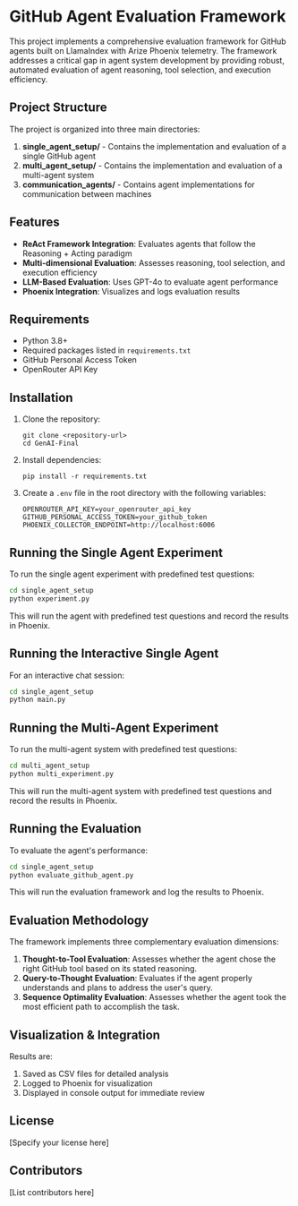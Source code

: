 # GitHub Agent Evaluation Framework

This project implements a comprehensive evaluation framework for GitHub agents built on LlamaIndex with Arize Phoenix telemetry. The framework addresses a critical gap in agent system development by providing robust, automated evaluation of agent reasoning, tool selection, and execution efficiency.

## Project Structure

The project is organized into three main directories:

1. **single_agent_setup/** - Contains the implementation and evaluation of a single GitHub agent
2. **multi_agent_setup/** - Contains the implementation and evaluation of a multi-agent system
3. **communication_agents/** - Contains agent implementations for communication between machines

## Features

- **ReAct Framework Integration**: Evaluates agents that follow the Reasoning + Acting paradigm
- **Multi-dimensional Evaluation**: Assesses reasoning, tool selection, and execution efficiency
- **LLM-Based Evaluation**: Uses GPT-4o to evaluate agent performance
- **Phoenix Integration**: Visualizes and logs evaluation results

## Requirements

- Python 3.8+
- Required packages listed in `requirements.txt`
- GitHub Personal Access Token
- OpenRouter API Key

## Installation

1. Clone the repository:
   ```
   git clone <repository-url>
   cd GenAI-Final
   ```

2. Install dependencies:
   ```
   pip install -r requirements.txt
   ```

3. Create a `.env` file in the root directory with the following variables:
   ```
   OPENROUTER_API_KEY=your_openrouter_api_key
   GITHUB_PERSONAL_ACCESS_TOKEN=your_github_token
   PHOENIX_COLLECTOR_ENDPOINT=http://localhost:6006
   ```

## Running the Single Agent Experiment

To run the single agent experiment with predefined test questions:

```bash
cd single_agent_setup
python experiment.py
```

This will run the agent with predefined test questions and record the results in Phoenix.

## Running the Interactive Single Agent

For an interactive chat session:

```bash
cd single_agent_setup
python main.py
```

## Running the Multi-Agent Experiment

To run the multi-agent system with predefined test questions:

```bash
cd multi_agent_setup
python multi_experiment.py
```

This will run the multi-agent system with predefined test questions and record the results in Phoenix.

## Running the Evaluation

To evaluate the agent's performance:

```bash
cd single_agent_setup
python evaluate_github_agent.py
```

This will run the evaluation framework and log the results to Phoenix.

## Evaluation Methodology

The framework implements three complementary evaluation dimensions:

1. **Thought-to-Tool Evaluation**: Assesses whether the agent chose the right GitHub tool based on its stated reasoning.
2. **Query-to-Thought Evaluation**: Evaluates if the agent properly understands and plans to address the user's query.
3. **Sequence Optimality Evaluation**: Assesses whether the agent took the most efficient path to accomplish the task.

## Visualization & Integration

Results are:
1. Saved as CSV files for detailed analysis
2. Logged to Phoenix for visualization
3. Displayed in console output for immediate review

## License

[Specify your license here]

## Contributors

[List contributors here]